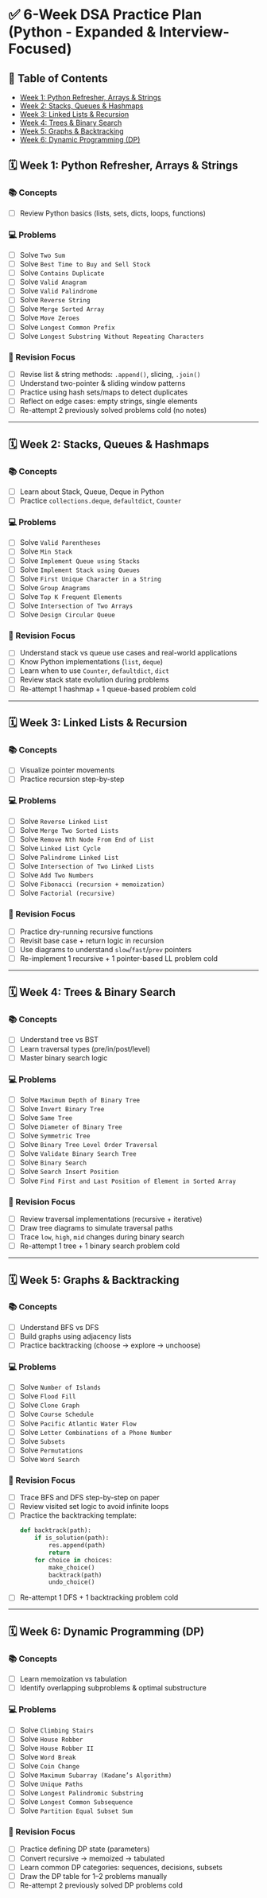 # ✅ 6-Week DSA Practice Plan (Python - Expanded & Interview-Focused)

## 📌 Table of Contents
- [Week 1: Python Refresher, Arrays & Strings](#%EF%B8%8F-week-1-python-refresher-arrays--strings)
- [Week 2: Stacks, Queues & Hashmaps](#%EF%B8%8F-week-2-stacks-queues--hashmaps)
- [Week 3: Linked Lists & Recursion](#%EF%B8%8F-week-3-linked-lists--recursion)
- [Week 4: Trees & Binary Search](#%EF%B8%8F-week-4-trees--binary-search)
- [Week 5: Graphs & Backtracking](#%EF%B8%8F-week-5-graphs--backtracking)
- [Week 6: Dynamic Programming (DP)](#%EF%B8%8F-week-6-dynamic-programming-dp)


## 🗓️ Week 1: Python Refresher, Arrays & Strings
### 📚 Concepts
- [ ] Review Python basics (lists, sets, dicts, loops, functions)

### 💻 Problems
- [ ] Solve `Two Sum`
- [ ] Solve `Best Time to Buy and Sell Stock`
- [ ] Solve `Contains Duplicate`
- [ ] Solve `Valid Anagram`
- [ ] Solve `Valid Palindrome`
- [ ] Solve `Reverse String`
- [ ] Solve `Merge Sorted Array`
- [ ] Solve `Move Zeroes`
- [ ] Solve `Longest Common Prefix`
- [ ] Solve `Longest Substring Without Repeating Characters`

### 🔁 Revision Focus
- [ ] Revise list & string methods: `.append()`, slicing, `.join()`
- [ ] Understand two-pointer & sliding window patterns
- [ ] Practice using hash sets/maps to detect duplicates
- [ ] Reflect on edge cases: empty strings, single elements
- [ ] Re-attempt 2 previously solved problems cold (no notes)

---

## 🗓️ Week 2: Stacks, Queues & Hashmaps
### 📚 Concepts
- [ ] Learn about Stack, Queue, Deque in Python
- [ ] Practice `collections.deque`, `defaultdict`, `Counter`

### 💻 Problems
- [ ] Solve `Valid Parentheses`
- [ ] Solve `Min Stack`
- [ ] Solve `Implement Queue using Stacks`
- [ ] Solve `Implement Stack using Queues`
- [ ] Solve `First Unique Character in a String`
- [ ] Solve `Group Anagrams`
- [ ] Solve `Top K Frequent Elements`
- [ ] Solve `Intersection of Two Arrays`
- [ ] Solve `Design Circular Queue`

### 🔁 Revision Focus
- [ ] Understand stack vs queue use cases and real-world applications
- [ ] Know Python implementations (`list`, `deque`)
- [ ] Learn when to use `Counter`, `defaultdict`, `dict`
- [ ] Review stack state evolution during problems
- [ ] Re-attempt 1 hashmap + 1 queue-based problem cold

---

## 🗓️ Week 3: Linked Lists & Recursion
### 📚 Concepts
- [ ] Visualize pointer movements
- [ ] Practice recursion step-by-step

### 💻 Problems
- [ ] Solve `Reverse Linked List`
- [ ] Solve `Merge Two Sorted Lists`
- [ ] Solve `Remove Nth Node From End of List`
- [ ] Solve `Linked List Cycle`
- [ ] Solve `Palindrome Linked List`
- [ ] Solve `Intersection of Two Linked Lists`
- [ ] Solve `Add Two Numbers`
- [ ] Solve `Fibonacci (recursion + memoization)`
- [ ] Solve `Factorial (recursive)`

### 🔁 Revision Focus
- [ ] Practice dry-running recursive functions
- [ ] Revisit base case + return logic in recursion
- [ ] Use diagrams to understand `slow`/`fast`/`prev` pointers
- [ ] Re-implement 1 recursive + 1 pointer-based LL problem cold

---

## 🗓️ Week 4: Trees & Binary Search
### 📚 Concepts
- [ ] Understand tree vs BST
- [ ] Learn traversal types (pre/in/post/level)
- [ ] Master binary search logic

### 💻 Problems
- [ ] Solve `Maximum Depth of Binary Tree`
- [ ] Solve `Invert Binary Tree`
- [ ] Solve `Same Tree`
- [ ] Solve `Diameter of Binary Tree`
- [ ] Solve `Symmetric Tree`
- [ ] Solve `Binary Tree Level Order Traversal`
- [ ] Solve `Validate Binary Search Tree`
- [ ] Solve `Binary Search`
- [ ] Solve `Search Insert Position`
- [ ] Solve `Find First and Last Position of Element in Sorted Array`

### 🔁 Revision Focus
- [ ] Review traversal implementations (recursive + iterative)
- [ ] Draw tree diagrams to simulate traversal paths
- [ ] Trace `low`, `high`, `mid` changes during binary search
- [ ] Re-attempt 1 tree + 1 binary search problem cold

---

## 🗓️ Week 5: Graphs & Backtracking
### 📚 Concepts
- [ ] Understand BFS vs DFS
- [ ] Build graphs using adjacency lists
- [ ] Practice backtracking (choose → explore → unchoose)

### 💻 Problems
- [ ] Solve `Number of Islands`
- [ ] Solve `Flood Fill`
- [ ] Solve `Clone Graph`
- [ ] Solve `Course Schedule`
- [ ] Solve `Pacific Atlantic Water Flow`
- [ ] Solve `Letter Combinations of a Phone Number`
- [ ] Solve `Subsets`
- [ ] Solve `Permutations`
- [ ] Solve `Word Search`

### 🔁 Revision Focus
- [ ] Trace BFS and DFS step-by-step on paper
- [ ] Review visited set logic to avoid infinite loops
- [ ] Practice the backtracking template:
  ```python
  def backtrack(path):
      if is_solution(path):
          res.append(path)
          return
      for choice in choices:
          make_choice()
          backtrack(path)
          undo_choice()
- [ ] Re-attempt 1 DFS + 1 backtracking problem cold

---

## 🗓️ Week 6: Dynamic Programming (DP)
### 📚 Concepts
- [ ] Learn memoization vs tabulation
- [ ] Identify overlapping subproblems & optimal substructure

### 💻 Problems
- [ ] Solve `Climbing Stairs`
- [ ] Solve `House Robber`
- [ ] Solve `House Robber II`
- [ ] Solve `Word Break`
- [ ] Solve `Coin Change`
- [ ] Solve `Maximum Subarray (Kadane’s Algorithm)`
- [ ] Solve `Unique Paths`
- [ ] Solve `Longest Palindromic Substring`
- [ ] Solve `Longest Common Subsequence`
- [ ] Solve `Partition Equal Subset Sum`

### 🔁 Revision Focus
- [ ] Practice defining DP state (parameters)
- [ ] Convert recursive → memoized → tabulated
- [ ] Learn common DP categories: sequences, decisions, subsets
- [ ] Draw the DP table for 1–2 problems manually
- [ ] Re-attempt 2 previously solved DP problems cold
